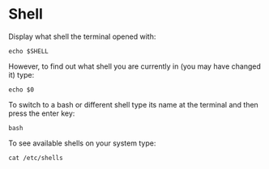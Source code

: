 # Shell

Display what shell the terminal opened with:

```console
echo $SHELL
```

However, to find out what shell you are currently in (you may have changed it) type:

```console
echo $0
```

To switch to a bash or different shell type its name at the terminal and then press the enter key:

```console
bash
```

To see available shells on your system type:

```console
cat /etc/shells
```

